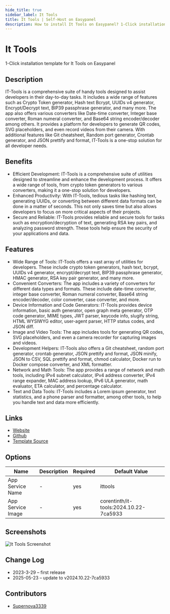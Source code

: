 ```yaml
---
hide_title: true
sidebar_label: It Tools
title: It Tools | Self-Host on Easypanel
description: How to install It Tools on Easypanel? 1-Click installation template for It Tools on Easypanel
---
```


<!-- generated -->

# It Tools

1-Click installation template for It Tools on Easypanel

## Description

IT-Tools is a comprehensive suite of handy tools designed to assist developers in their day-to-day tasks. It includes a wide range of features such as Crypto Token generator, Hash text Bcrypt, UUIDs v4 generator, Encrypt/Decrypt text, BIP39 passphrase generator, and many more. The app also offers various converters like Date-time converter, Integer base converter, Roman numeral converter, and Base64 string encoder/decoder among others. It provides a platform for developers to generate QR codes, SVG placeholders, and even record videos from their camera. With additional features like Git cheatsheet, Random port generator, Crontab generator, and JSON prettify and format, IT-Tools is a one-stop solution for all developer needs.

## Benefits

- Efficient Development: IT-Tools is a comprehensive suite of utilities designed to streamline and enhance the development process. It offers a wide range of tools, from crypto token generators to various converters, making it a one-stop solution for developers.
- Enhanced Productivity: With IT-Tools, tedious tasks like hashing text, generating UUIDs, or converting between different data formats can be done in a matter of seconds. This not only saves time but also allows developers to focus on more critical aspects of their projects.
- Secure and Reliable: IT-Tools provides reliable and secure tools for tasks such as encryption/decryption of text, generating RSA key pairs, and analyzing password strength. These tools help ensure the security of your applications and data.

## Features

- Wide Range of Tools: IT-Tools offers a vast array of utilities for developers. These include crypto token generators, hash text, bcrypt, UUIDs v4 generator, encrypt/decrypt text, BIP39 passphrase generator, HMAC generator, RSA key pair generator, and many more.
- Convenient Converters: The app includes a variety of converters for different data types and formats. These include date-time converter, integer base converter, Roman numeral converter, Base64 string encoder/decoder, color converter, case converter, and more.
- Device Information and Code Generators: IT-Tools provides device information, basic auth generator, open graph meta generator, OTP code generator, MIME types, JWT parser, keycode info, slugify string, HTML WYSIWYG editor, user-agent parser, HTTP status codes, and JSON diff.
- Image and Video Tools: The app includes tools for generating QR codes, SVG placeholders, and even a camera recorder for capturing images and videos.
- Development Helpers: IT-Tools also offers a Git cheatsheet, random port generator, crontab generator, JSON prettify and format, JSON minify, JSON to CSV, SQL prettify and format, chmod calculator, Docker run to Docker compose converter, and XML formatter.
- Network and Math Tools: The app provides a range of network and math tools, including IPv4 subnet calculator, IPv4 address converter, IPv4 range expander, MAC address lookup, IPv6 ULA generator, math evaluator, ETA calculator, and percentage calculator.
- Text and Data Tools: IT-Tools includes a Lorem ipsum generator, text statistics, and a phone parser and formatter, among other tools, to help you handle text and data more efficiently.

## Links

- [Website](https://it-tools.tech)
- [Github](https://github.com/CorentinTh/it-tools)
- [Template Source](https://github.com/easypanel-io/templates/tree/main/templates/ittools)

## Options

Name | Description | Required | Default Value
-|-|-|-
App Service Name | - | yes | ittools
App Service Image | - | yes | corentinth/it-tools:2024.10.22-7ca5933

## Screenshots

![It Tools Screenshot](./assets/screenshot.png)

## Change Log

- 2023-3-29 – first release
- 2025-05-23 – update to v2024.10.22-7ca5933

## Contributors

- [Supernova3339](https://github.com/Supernova3339)
